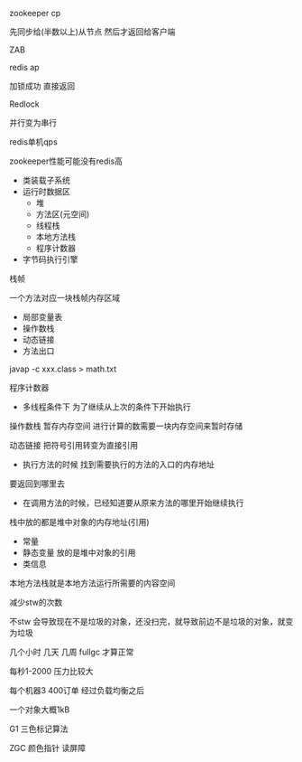 



zookeeper cp

先同步给(半数以上)从节点 然后才返回给客户端

ZAB

redis ap

加锁成功 直接返回

Redlock

并行变为串行

redis单机qps

zookeeper性能可能没有redis高

- 类装载子系统
- 运行时数据区
  - 堆
  - 方法区(元空间)
  - 线程栈
  - 本地方法栈
  - 程序计数器
- 字节码执行引擎



栈帧

一个方法对应一块栈帧内存区域

- 局部变量表
- 操作数栈
- 动态链接
- 方法出口

javap -c xxx.class > math.txt



程序计数器 

- 多线程条件下 为了继续从上次的条件下开始执行

操作数栈  暂存内存空间 进行计算的数需要一块内存空间来暂时存储

动态链接 把符号引用转变为直接引用

- 执行方法的时候 找到需要执行的方法的入口的内存地址

要返回到哪里去

- 在调用方法的时候，已经知道要从原来方法的哪里开始继续执行

栈中放的都是堆中对象的内存地址(引用)

- 常量
- 静态变量  放的是堆中对象的引用
- 类信息

本地方法栈就是本地方法运行所需要的内容空间

减少stw的次数

不stw 会导致现在不是垃圾的对象，还没扫完，就导致前边不是垃圾的对象，就变为垃圾

几个小时 几天 几周 fullgc 才算正常

每秒1-2000 压力比较大

每个机器3 400订单 经过负载均衡之后

一个对象大概1kB

G1 三色标记算法

ZGC 颜色指针 读屏障